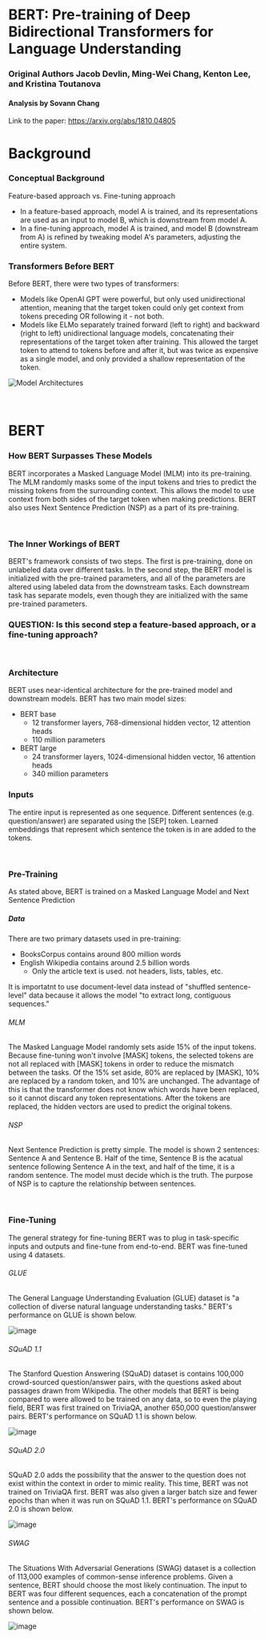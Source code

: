 # BERT: Pre-training of Deep Bidirectional Transformers for Language Understanding
### Original Authors Jacob Devlin, Ming-Wei Chang, Kenton Lee, and Kristina Toutanova
#### Analysis by Sovann Chang

Link to the paper: https://arxiv.org/abs/1810.04805

# Background
### Conceptual Background
Feature-based approach vs. Fine-tuning approach
  - In a feature-based approach, model A is trained, and its representations are used as an input to model B, which is downstream from model A.
  - In a fine-tuning approach, model A is trained, and model B (downstream from A) is refined by tweaking model A's parameters, adjusting the entire system.

### Transformers Before BERT
Before BERT, there were two types of transformers:

  - Models like OpenAI GPT were powerful, but only used unidirectional attention, meaning that the target token could only get context from tokens preceding OR following it - not both.
  - Models like ELMo separately trained forward (left to right) and backward (right to left) unidirectional language models, concatenating their representations of the target token after training. This allowed the target token to attend to tokens before and after it, but was twice as expensive as a single model, and only provided a shallow representation of the token.

![Model Architectures](https://user-images.githubusercontent.com/59686399/223591492-69761df3-d0fc-4439-846f-a8df4fffb62b.png)

<br>

#  BERT
### How BERT Surpasses These Models
BERT incorporates a Masked Language Model (MLM) into its pre-training. The MLM randomly masks some of the input tokens and tries to predict the missing tokens from the surrounding context. This allows the model to use context from both sides of the target token when making predictions. BERT also uses Next Sentence Prediction (NSP) as a part of its pre-training.

<br>

### The Inner Workings of BERT
BERT's framework consists of two steps. The first is pre-training, done on unlabeled data over different tasks. In the second step, the BERT model is initialized with the pre-trained parameters, and all of the parameters are altered using labeled data from the downstream tasks. Each downstream task has separate models, even though they are initialized with the same pre-trained parameters.

### QUESTION: Is this second step a feature-based approach, or a fine-tuning approach?

<br>

### Architecture
BERT uses near-identical architecture for the pre-trained model and downstream models. 
BERT has two main model sizes: 
  - BERT base 
    - 12 transformer layers, 768-dimensional hidden vector, 12 attention heads
    - 110 million parameters
  - BERT large 
    - 24 transformer layers, 1024-dimensional hidden vector, 16 attention heads 
    - 340 million parameters

### Inputs
The entire input is represented as one sequence. Different sentences (e.g. question/answer) are separated using the [SEP] token. Learned embeddings that represent which sentence the token is in are added to the tokens.
   
<br>
   
### Pre-Training
As stated above, BERT is trained on a Masked Language Model and Next Sentence Prediction

##### Data
There are two primary datasets used in pre-training:
- BooksCorpus contains around 800 million words
- English Wikipedia contains around 2.5 billion words
  - Only the article text is used. not headers, lists, tables, etc.

It is importatnt to use document-level data instead of "shuffled sentence-level" data because it allows the model "to extract long, contiguous sequences."

###### MLM
The Masked Language Model randomly sets aside 15% of the input tokens. Because fine-tuning won't involve [MASK] tokens, the selected tokens are not all replaced with [MASK] tokens in order to reduce the mismatch between the tasks. Of the 15% set aside, 80% are replaced by [MASK], 10% are replaced by a random token, and 10% are unchanged. The advantage of this is that the transformer does not know which words have been replaced, so it cannot discard any token representations. After the tokens are replaced, the hidden vectors are used to predict the original tokens.

###### NSP
Next Sentence Prediction is pretty simple. The model is shown 2 sentences: Sentence A and Sentence B. Half of the time, Sentence B is the acatual sentence following Sentence A in the text, and half of the time, it is a random sentence. The model must decide which is the truth. The purpose of NSP is to capture the relationship between sentences.

<br>

### Fine-Tuning
The general strategy for fine-tuning BERT was to plug in task-specific inputs and outputs and fine-tune from end-to-end. BERT was fine-tuned using 4 datasets.

###### GLUE
The General Language Understanding Evaluation (GLUE) dataset is "a collection of diverse natural language understanding tasks." BERT's performance on GLUE is shown below.

![image](https://user-images.githubusercontent.com/59686399/223651737-e9b95895-014a-4e8c-92f1-62f4bd794206.png)

###### SQuAD 1.1
The Stanford Question Answering (SQuAD) dataset is contains 100,000 crowd-sourced question/answer pairs, with the questions asked about passages drawn from Wikipedia. The other models that BERT is being compared to were allowed to be trained on any data, so to even the playing field, BERT was first trained on TriviaQA, another 650,000 question/answer pairs. BERT's performance on SQuAD 1.1 is shown below.

![image](https://user-images.githubusercontent.com/59686399/223651809-398c47d9-051d-4e5f-ac8a-708b26096201.png)

###### SQuAD 2.0
SQuAD 2.0 adds the possibility that the answer to the question does not exist within the context in order to mimic reality. This time, BERT was not trained on TriviaQA first. BERT was also given a larger batch size and fewer epochs than when it was run on SQuAD 1.1. BERT's performance on SQuAD 2.0 is shown below.

![image](https://user-images.githubusercontent.com/59686399/223651898-c272fff1-8b78-44fa-972c-55e2ccbe94ed.png)


###### SWAG
The Situations With Adversarial Generations (SWAG) dataset is a collection of 113,000 examples of common-sense inference problems. Given a sentence, BERT should choose the most likely continuation. The input to BERT was four different sequences, each a concatenation of the prompt sentence and a possible continuation. BERT's performance on SWAG is shown below.

![image](https://user-images.githubusercontent.com/59686399/223651982-6893dc09-c804-4301-8368-af3b71a1684a.png)
